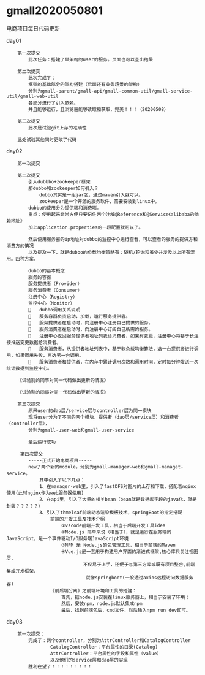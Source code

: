 # gmall2020050801
电商项目每日代码更新

day01 
        
        第一次提交
            此次任务：搭建了单架构的user的服务。页面也可以查出结果

        第二次提交
            此次完成了：
            框架的基础部分的架构搭建（后面还有业务场景的架构）
            分别为gmall-parent/gmall-api/gmall-common-util/gmall-service-util/gmall-web-util
            各部分进行了引入依赖。
            并且能够运行，且浏览器能够读取和获取，完美！！！（20200508）

        第三次提交
            此次是试验git上存的准确性

        此处试验其他同时更改了代码
        
day02
        
        第一次提交
        
        第二次提交
            引入dubbbo+zookeeper框架
            那dubbo和zookeeper如何引入？
                dubbo其实是一组jar包，通过maven引入就可以。
                zookeeper是一个开源的服务软件，需要安装到linux中。
            dubbo的使用分为提供端和消费端。
            重点：使用起来非常方便只要记住两个注解@Reference和@Service《alibaba的依赖地址》
            加上application.properties的一段配置就可以了。
            
            然后使用服务器的ip地址对dubbo的监控中心进行查看，可以查看的服务的提供方和消费方的情况
            以及提及一下，就是dubbo的负载均衡策略有：随机/轮询和虽少并发及以上所有混用。四种方案。
            
            dubbo的基本概念
            服务的容器
            服务提供者（Provider）
            服务消费者（Consumer）
            注册中心（Registry）
            监控中心（Monitor）
            	dubbo调用关系说明
            	服务容器负责启动，加载，运行服务提供者。
            	服务提供者在启动时，向注册中心注册自己提供的服务。
            	服务消费者在启动时，向注册中心订阅自己所需的服务。
            	注册中心返回服务提供者地址列表给消费者，如果有变更，注册中心将基于长连接推送变更数据给消费者。
            	服务消费者，从提供者地址列表中，基于软负载均衡算法，选一台提供者进行调用，如果调用失败，再选另一台调用。
            	服务消费者和提供者，在内存中累计调用次数和调用时间，定时每分钟发送一次统计数据到监控中心。

        《试验别的同事对同一代码做出更新的情况》

        《试验别的同事对同一代码做出更新的情况》
        
        第三次提交
            原来user的dao层/service层与controller层为同一模块
            现将user分为了不同的两个模块，提供者（dao层/service层）和消费者（controller层），
            分别为gmall-user-web和gmall-user-service
            
            最后运行成功
            
         第四次提交
            -----正式开始电商项目-----
            new了两个新的module，分别为gmall-manager-web和gmall-managet-service。
                其中引入了以下几点：
                1、在manager-web里，引入了fastDFS对图片的上存和下载，搭配着nginx使用(此时nginx作为web服务器使用)
                2、在api里，引入了大量的相关bean（bean就是数据库字段的java化，就是封装？？？？？）
                3、引入了thmeleaf前端动态渲染模板技术，springBoot的指定搭配
                    前端的开发工具及技术介绍
                        ①vscode前端开发工具，相当于后端开发工具idea
                        ②Node.js 简单来说（相当于），就是运行在服务端的 JavaScript，是一个事件驱动I/O服务端JavaScript环境
                        ③NPM 是 Node.js的包管理工具，相当于前端的Maven 
                        ④Vue.js是一套用于构建用户界面的渐进式框架,核心库只关注视图层，
                                不仅易于上手，还便于与第三方库或既有项目整合,前端集成开发框架，
                                 就像springboot(一般通过axios远程访问数据服务器)
                    《前后端分离》之前端环境和工具的搭建：
                        首先，把node.js安装在linux服务器上，相当于安装了环境；
                        然后，安装npm，node.js默认集成npm
                        最后，找到前端包后，cmd文件，然后输入npm run dev即可。

day03
        
        第一次提交：
            完成了：两个controller，分别为AttrController和CatalogController
                    CatalogController：平台属性的目录(Catalog)
                    AttrController：平台属性的字段和属性（value）
                    以及他们的service层和dao层的实现
            胜利在望了！！！！！！！！！